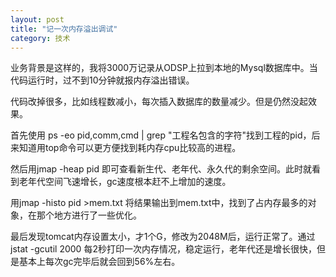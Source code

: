 ```yaml
---
layout: post
title: "记一次内存溢出调试"
category: 技术
---
```


业务背景是这样的，我将3000万记录从ODSP上拉到本地的Mysql数据库中。当代码运行时，过不到10分钟就报内存溢出错误。

代码改掉很多，比如线程数减小，每次插入数据库的数量减少。但是仍然没起效果。

首先使用 ps -eo pid,comm,cmd | grep "工程名包含的字符"找到工程的pid，后来知道用top命令可以更方便找到耗内存cpu比较高的进程。

然后用jmap -heap pid 即可查看新生代、老年代、永久代的剩余空间。此时就看到老年代空间飞速增长，gc速度根本赶不上增加的速度。

用jmap -histo pid &gt;mem.txt 将结果输出到mem.txt中，找到了占内存最多的对象，在那个地方进行了一些优化。

最后发现tomcat内存设置太小，才1个G，修改为2048M后，运行正常了。通过 jstat -gcutil 2000 每2秒打印一次内存情况，稳定运行，老年代还是增长很快，但是基本上每次gc完毕后就会回到56%左右。